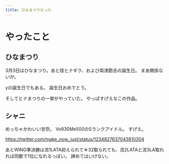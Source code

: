 ```yaml
---
title: ひなまつりだった
---
```


# やったこと

## ひなまつり

3月3日はひなまつり。あと桂ヒナギク、および両津勘吉の誕生日。
まあ関係ないが。

yの誕生日でもある。
誕生日おめでとう。

そしてヒナまつりの一挙がやっていた。
やっぱすげえなこの作品。

## シャニ

めっちゃかわいい甘奈。
Vo930Me500のSランクアイドル。
すげえ。

<https://twitter.com/make_now_just/status/1234827637043810304>

あとWING準決勝は流1LATA抑えられて☆32取られても、流2LATAと流3LA取れれば同数で1位になれるっぽい。
諦めてはいけない。

